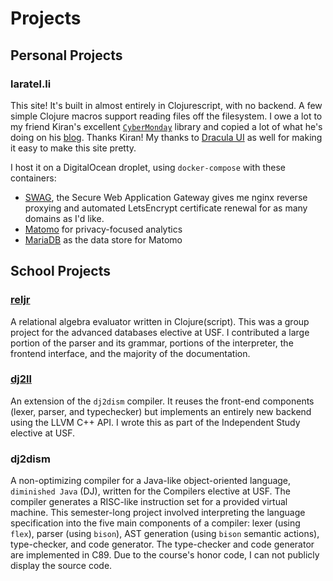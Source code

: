 # Projects

## Personal Projects

### laratel.li

This site! It's built in almost entirely in Clojurescript, with no backend. A
few simple Clojure macros support reading files off the filesystem. I owe a lot
to my friend Kiran's excellent
[`CyberMonday`](https://github.com/kiranshila/cybermonday) library and copied a
lot of what he's doing on his [blog](https://blog.kiranshila.com/). Thanks
Kiran! My thanks to [Dracula UI](https://draculatheme.com/ui) as well for making
it easy to make this site pretty.

I host it on a DigitalOcean droplet, using `docker-compose` with these containers:

- [SWAG](https://docs.linuxserver.io/images/docker-swag), the Secure Web
  Application Gateway gives me nginx reverse proxying and automated LetsEncrypt
  certificate renewal for as many domains as I'd like.
- [Matomo](https://github.com/matomo-org/docker) for privacy-focused analytics
- [MariaDB](https://hub.docker.com/_/mariadb/) as the data store for Matomo

## School Projects

### [reljr](https://github.com/reljr/reljr)

A relational algebra evaluator written in Clojure(script). This was a group
project for the advanced databases elective at USF. I contributed a large
portion of the parser and its grammar, portions of the interpreter, the frontend
interface, and the majority of the documentation.

### [dj2ll](https://github.com/lucianolaratelli/dj2ll-public)

An extension of the `dj2dism` compiler. It reuses the front-end components
(lexer, parser, and typechecker) but implements an entirely new backend using
the LLVM C++ API. I wrote this as part of the Independent Study elective at USF.

### dj2dism

A non-optimizing compiler for a Java-like object-oriented language, `diminished Java` (DJ), written for the Compilers elective at USF. The compiler generates a
RISC-like instruction set for a provided virtual machine. This semester-long
project involved interpreting the language specification into the five main
components of a compiler: lexer (using `flex`), parser (using `bison`), AST
generation (using `bison` semantic actions), type-checker, and code generator.
The type-checker and code generator are implemented in C89. Due to the course's
honor code, I can not publicly display the source code.
